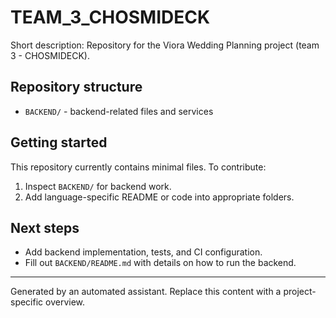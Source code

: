 # TEAM_3_CHOSMIDECK

Short description: Repository for the Viora Wedding Planning project (team 3 - CHOSMIDECK).

## Repository structure

- `BACKEND/` - backend-related files and services

## Getting started

This repository currently contains minimal files. To contribute:

1. Inspect `BACKEND/` for backend work.
2. Add language-specific README or code into appropriate folders.

## Next steps

- Add backend implementation, tests, and CI configuration.
- Fill out `BACKEND/README.md` with details on how to run the backend.

---

Generated by an automated assistant. Replace this content with a project-specific overview.
